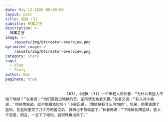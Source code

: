 ```yaml
---
date: May-12-2020 00:00:00
layout: post
title: 地狱 (3)
subtitle: 神寓之言
description: >-
  神寓之言
image: >-
    /assets/img/Qtcreator-overview.png
optimized_image: >-
    /assets/img/Qtcreator-overview.png
category: Story
tags:
  - blog
  - Story
author: Ron
paginate: true
---
```


							　　1632，《地狱 (3)》一个年轻人问长者：“为什么有些人不怕下地狱？”长者说：“他们没尝过地狱的苦，正所谓无知者无畏。”长者又说：“有人对小偷说，‘你经常偷盗，就不怕蹲监狱吗？’小偷回说，‘蹲监狱有什么可怕的’，后来，他果真蹲了监狱，在监狱里受了几个月的苦之后，就再也不敢偷盗了。”长者再说：“下地狱比蹲监狱，苦上千百倍，而且，一旦下了地狱，就很难再出来了。”
							
							
						
